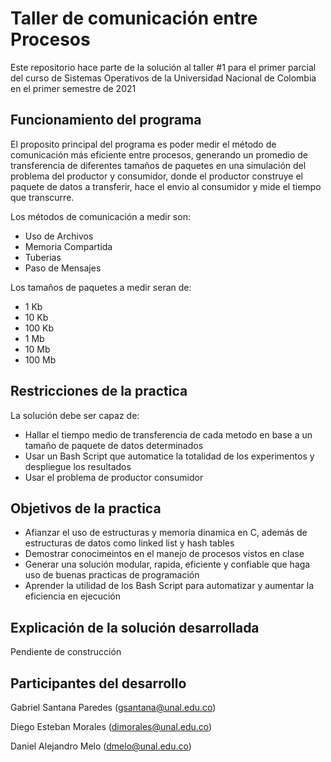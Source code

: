 # Taller de comunicación entre Procesos

Este repositorio hace parte de la solución al taller #1 para el primer parcial del curso de Sistemas Operativos de la Universidad Nacional de Colombia en el primer semestre de 2021

## Funcionamiento del programa

El proposito principal del programa es poder medir el método de comunicación más eficiente entre procesos, generando un promedio de transferencia de diferentes tamaños de paquetes en una simulación del problema del productor y consumidor, donde el productor construye el paquete de datos a transferir, hace el envio al consumidor y mide el tiempo que transcurre.

Los métodos de comunicación a medir son:
- Uso de Archivos
- Memoria Compartida
- Tuberias
- Paso de Mensajes

Los tamaños de paquetes a medir seran de:
- 1 Kb
- 10 Kb
- 100 Kb
- 1 Mb
- 10 Mb
- 100 Mb

## Restricciones de la practica

La solución debe ser capaz de:

- Hallar el tiempo medio de transferencia de cada metodo en base a un tamaño de paquete de datos determinados
- Usar un Bash Script que automatice la totalidad de los experimentos y despliegue los resultados
- Usar el problema de productor consumidor

## Objetivos de la practica

 - Afianzar el uso de estructuras y memoria dinamica en C, además de estructuras de datos como linked list y hash tables
 - Demostrar conocimeintos en el manejo de procesos vistos en clase
 - Generar una solución modular, rapida, eficiente y confiable que haga uso de buenas practicas de programación
 - Aprender la utilidad de los Bash Script para automatizar y aumentar la eficiencia en ejecución

 ## Explicación de la solución desarrollada

Pendiente de construcción

## Participantes del desarrollo

Gabriel Santana Paredes (gsantana@unal.edu.co)

Diego Esteban Morales (dimorales@unal.edu.co)

Daniel Alejandro Melo (dmelo@unal.edu.co)
